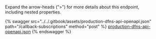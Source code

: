 Expand the arrow-heads (">") for more details about this endpoint, including nested properties.  

 {% swagger src="../../.gitbook/assets/production-dfns-api-openapi.json" path="/callback-subscriptions" method="post" %}
[production-dfns-api-openapi.json](../../.gitbook/assets/production-dfns-api-openapi.json)
{% endswagger %}

